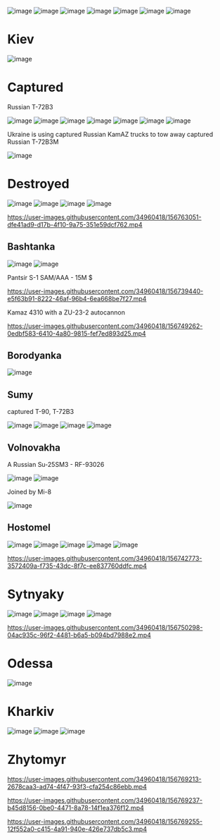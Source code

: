 ![image](https://user-images.githubusercontent.com/34960418/156738817-40f5b1ab-12cd-4f7e-b1ba-d6347f50292d.png)
![image](https://user-images.githubusercontent.com/34960418/156740721-e07da8e3-47d5-432d-8955-09eef543bfbb.png)
![image](https://user-images.githubusercontent.com/34960418/156741543-ef916598-29b2-476b-8a3b-07efae4e0d64.png)
![image](https://user-images.githubusercontent.com/34960418/156743560-4750f0b5-d01c-4d89-b66e-e174f0b6a613.png)
![image](https://user-images.githubusercontent.com/34960418/156749619-726a1d86-4de5-468e-b6bd-a94859c1adbe.png)
![image](https://user-images.githubusercontent.com/34960418/156750568-c7d70fca-ff34-42aa-a52c-1a32d8668667.png)
![image](https://user-images.githubusercontent.com/34960418/156789389-c298ad23-0e60-410a-8fff-a5596468406d.png)


# Kiev

![image](https://user-images.githubusercontent.com/34960418/156770830-45e8fe94-b517-47d2-a9be-c6f70c851a94.png)


# Captured

Russian T-72B3

![image](https://user-images.githubusercontent.com/34960418/156743316-62398861-2d0e-4b43-8f22-688b2dffc866.png)
![image](https://user-images.githubusercontent.com/34960418/156743332-d6ade155-c854-40de-ba13-7b6bf0781bb4.png)
![image](https://user-images.githubusercontent.com/34960418/156743935-71f563dc-e9c3-4ea7-85b7-a22d82b3dc58.png)
![image](https://user-images.githubusercontent.com/34960418/156743954-193cf495-0526-4ced-9836-decf6a06489d.png)
![image](https://user-images.githubusercontent.com/34960418/156743967-57776d1e-2d67-41d8-95cc-3ca52823c087.png)
![image](https://user-images.githubusercontent.com/34960418/156744006-3d9db688-1d4d-4261-8215-11ce0b892af0.png)
![image](https://user-images.githubusercontent.com/34960418/156744020-02106b38-cea3-40cc-bbf4-816e7436265c.png)

Ukraine is using captured Russian KamAZ trucks to tow away captured Russian T-72B3M

![image](https://user-images.githubusercontent.com/34960418/156754211-236bcf10-336e-4d8b-b4a3-cb9b82c3b72e.png)


# Destroyed

![image](https://user-images.githubusercontent.com/34960418/156741183-44b9028a-da96-450f-95da-ec32ef09e942.png)
![image](https://user-images.githubusercontent.com/34960418/156743919-74cec99f-bf97-4e8d-b9a2-474d0ed39855.png)
![image](https://user-images.githubusercontent.com/34960418/156762974-64e501c7-ad9e-4d69-b984-5a5c622b7aae.png)
![image](https://user-images.githubusercontent.com/34960418/156770651-74fd81ce-7261-4e04-bd70-a1a2ca22c06f.png)


https://user-images.githubusercontent.com/34960418/156763051-dfe41ad9-d17b-4f10-9a75-351e59dcf762.mp4





## Bashtanka

![image](https://user-images.githubusercontent.com/34960418/156739667-8e081769-0bca-41c5-afa0-2d6b3a769897.png)
![image](https://user-images.githubusercontent.com/34960418/156753768-525b8ecc-62ef-4f31-bfc6-66053ece3c09.png)

Pantsir S-1 SAM/AAA - 15M $

https://user-images.githubusercontent.com/34960418/156739440-e5f63b91-8222-46af-96b4-6ea668be7f27.mp4

Kamaz 4310 with a ZU-23-2 autocannon

https://user-images.githubusercontent.com/34960418/156749262-0edbf583-6410-4a80-9815-fef7ed893d25.mp4





## Borodyanka

![image](https://user-images.githubusercontent.com/34960418/156745063-863136ce-bc82-4e0e-a0b5-5740cf9f4e10.png)





 ## Sumy
 
 captured T-90, T-72B3
 
 ![image](https://user-images.githubusercontent.com/34960418/156740976-d2286d58-00d9-4dff-a909-924958903dd4.png)
 ![image](https://user-images.githubusercontent.com/34960418/156741002-62db7853-9c9c-4ed4-b37c-aa8385194535.png)
 ![image](https://user-images.githubusercontent.com/34960418/156741035-38a13fac-1e1a-4d2d-99c8-55448ca0b290.png)
 ![image](https://user-images.githubusercontent.com/34960418/156741050-36833f3e-d713-4235-b3aa-143876729cd7.png)



## Volnovakha

A Russian Su-25SM3 - RF-93026

![image](https://user-images.githubusercontent.com/34960418/156742081-ccfd5e91-34b1-4236-9d2d-3c57e9e1e3d6.png)
![image](https://user-images.githubusercontent.com/34960418/156741857-93925787-fd7e-4ccb-8fe9-603d0653ea60.png)

Joined by Mi-8

![image](https://user-images.githubusercontent.com/34960418/156764074-49f87e2c-e245-490b-bf63-934b89f26649.png)


## Hostomel

![image](https://user-images.githubusercontent.com/34960418/156755383-9798518f-6409-4493-b927-9e5afc02e392.png)
![image](https://user-images.githubusercontent.com/34960418/156755409-d36543cf-de28-4f46-a8b5-1d4e5c20bc29.png)
![image](https://user-images.githubusercontent.com/34960418/156763699-4dca9455-337c-4946-968f-a49b8971880a.png)
![image](https://user-images.githubusercontent.com/34960418/156763724-45019d79-8d63-4a6a-9f63-0a9a2b2f8364.png)
![image](https://user-images.githubusercontent.com/34960418/156763747-48088eec-d26c-4c95-b68f-d0fb9c758f32.png)





https://user-images.githubusercontent.com/34960418/156742773-3572409a-f735-43dc-8f7c-ee837760ddfc.mp4


# Sytnyaky

![image](https://user-images.githubusercontent.com/34960418/156750050-9d4dbc12-3964-438f-a2b5-bc6317c93d35.png)
![image](https://user-images.githubusercontent.com/34960418/156750066-e858db29-e744-4698-b2aa-f022b5db7345.png)
![image](https://user-images.githubusercontent.com/34960418/156750079-099f9109-7469-486e-856a-4b6cd8f06278.png)
![image](https://user-images.githubusercontent.com/34960418/156750092-64fd74c3-9d6d-4ef6-b391-7cf21eecb4b2.png)

https://user-images.githubusercontent.com/34960418/156750298-04ac935c-96f2-4481-b6a5-b094bd7988e2.mp4



# Odessa

![image](https://user-images.githubusercontent.com/34960418/156765305-ec70756c-1379-4631-a1f4-12355a6fceaf.png)


# Kharkiv

![image](https://user-images.githubusercontent.com/34960418/156768900-9848870f-9a73-427e-807f-329d1fccc776.png)
![image](https://user-images.githubusercontent.com/34960418/156768909-6cbf7607-f61d-4da8-8e73-eb937da5e19e.png)
![image](https://user-images.githubusercontent.com/34960418/156768923-ad48406e-736c-4513-afde-e67e508bdce1.png)



# Zhytomyr 

https://user-images.githubusercontent.com/34960418/156769213-2678caa3-ad74-4f47-93f3-cfa254c86ebb.mp4

https://user-images.githubusercontent.com/34960418/156769237-b45d8156-0be0-4471-8a78-14f1ea376f12.mp4

https://user-images.githubusercontent.com/34960418/156769255-12f552a0-c415-4a91-940e-426e737db5c3.mp4




